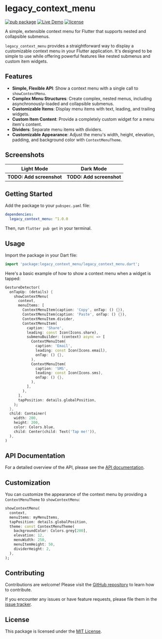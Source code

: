# legacy_context_menu

[![pub package](https://img.shields.io/pub/v/legacy_context_menu.svg)](https://pub.dev/packages/legacy_context_menu)
[![Live Demo](https://img.shields.io/badge/live-demo-brightgreen)](https://barneysspeedshop.github.io/legacy_context_menu/)
[![license](https://img.shields.io/badge/license-MIT-blue.svg)](https://opensource.org/licenses/MIT)

A simple, extensible context menu for Flutter that supports nested and collapsible submenus.

`legacy_context_menu` provides a straightforward way to display a customizable context menu in your Flutter application. It's designed to be simple to use while offering powerful features like nested submenus and custom item widgets.

## Features

*   **Simple, Flexible API**: Show a context menu with a single call to `showContextMenu`.
*   **Complex Menu Structures**: Create complex, nested menus, including asynchronously-loaded and collapsible submenus.
*   **Customizable Items**: Display menu items with text, leading, and trailing widgets.
*   **Custom Item Content**: Provide a completely custom widget for a menu item's content.
*   **Dividers**: Separate menu items with dividers.
*   **Customizable Appearance**: Adjust the menu's width, height, elevation, padding, and background color with `ContextMenuTheme`.

## Screenshots

| Light Mode | Dark Mode |
| :---: | :---: |
| **TODO: Add screenshot** | **TODO: Add screenshot** |

## Getting Started

Add the package to your `pubspec.yaml` file:

```yaml
dependencies:
  legacy_context_menu: ^1.0.0
```

Then, run `flutter pub get` in your terminal.

## Usage

Import the package in your Dart file:

```dart
import 'package:legacy_context_menu/legacy_context_menu.dart';
```

Here's a basic example of how to show a context menu when a widget is tapped:

```dart
GestureDetector(
  onTapUp: (details) {
    showContextMenu(
      context,
      menuItems: [
        ContextMenuItem(caption: 'Copy', onTap: () {}),
        ContextMenuItem(caption: 'Paste', onTap: () {}),
        ContextMenuItem.divider,
        ContextMenuItem(
          caption: 'Share',
          leading: const Icon(Icons.share),
          submenuBuilder: (context) async => [
            ContextMenuItem(
              caption: 'Email',
              leading: const Icon(Icons.email),
              onTap: () {},
            ),
            ContextMenuItem(
              caption: 'SMS',
              leading: const Icon(Icons.sms),
              onTap: () {},
            ),
          ],
        ),
      ],
      tapPosition: details.globalPosition,
    );
  },
  child: Container(
    width: 200,
    height: 200,
    color: Colors.blue,
    child: Center(child: Text('Tap me!')),
  ),
)
```

## API Documentation

For a detailed overview of the API, please see the [API documentation](https://pub.dev/documentation/legacy_context_menu/latest/).

## Customization

You can customize the appearance of the context menu by providing a `ContextMenuTheme` to `showContextMenu`:

```dart
showContextMenu(
  context,
  menuItems: myMenuItems,
  tapPosition: details.globalPosition,
  theme: const ContextMenuTheme(
    backgroundColor: Colors.grey[200],
    elevation: 12,
    menuWidth: 250,
    menuItemHeight: 50,
    dividerHeight: 2,
  ),
);
```

## Contributing

Contributions are welcome! Please visit the [GitHub repository](https://github.com/your-username/legacy_context_menu) to learn how to contribute.

If you encounter any issues or have feature requests, please file them in the [issue tracker](https://github.com/your-username/legacy_context_menu/issues).

## License

This package is licensed under the [MIT License](https://opensource.org/licenses/MIT).